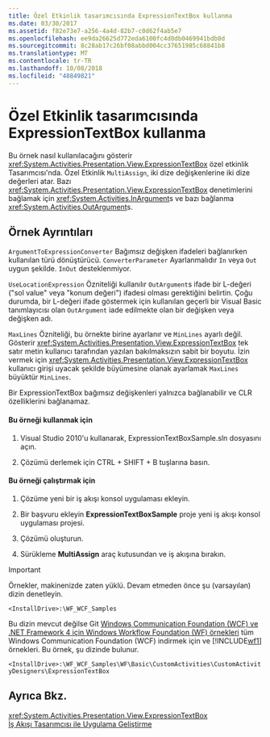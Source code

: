 ```yaml
---
title: Özel Etkinlik tasarımcısında ExpressionTextBox kullanma
ms.date: 03/30/2017
ms.assetid: f82e73e7-a256-4a4d-82b7-c0d62f4ab5e7
ms.openlocfilehash: ee9da26625d772eda6100fc4d0db0469941bdb0d
ms.sourcegitcommit: 8c28ab17c26bf08abbd004cc37651985c68841b8
ms.translationtype: MT
ms.contentlocale: tr-TR
ms.lasthandoff: 10/08/2018
ms.locfileid: "48849821"
---
```

# <a name="using-the-expressiontextbox-in-a-custom-activity-designer"></a>Özel Etkinlik tasarımcısında ExpressionTextBox kullanma
Bu örnek nasıl kullanılacağını gösterir <xref:System.Activities.Presentation.View.ExpressionTextBox> özel etkinlik Tasarımcısı'nda. Özel Etkinlik `MultiAssign`, iki dize değişkenlerine iki dize değerleri atar. Bazı <xref:System.Activities.Presentation.View.ExpressionTextBox> denetimlerini bağlamak için <xref:System.Activities.InArgument>s ve bazı bağlanma <xref:System.Activities.OutArgument>s.

## <a name="sample-details"></a>Örnek Ayrıntıları
 `ArgumentToExpressionConverter` Bağımsız değişken ifadeleri bağlanırken kullanılan türü dönüştürücü. `ConverterParameter` Ayarlanmalıdır `In` veya `Out` uygun şekilde. `InOut` desteklenmiyor.

 `UseLocationExpression` Özniteliği kullanılır `OutArgument`s ifade bir L-değeri ("sol value" veya "konum değeri") ifadesi olması gerektiğini belirtin. Çoğu durumda, bir L-değeri ifade göstermek için kullanılan geçerli bir Visual Basic tanımlayıcısı olan `OutArgument` iade edilmekte olan bir değişken veya değişken adı.

 `MaxLines` Özniteliği, bu örnekte birine ayarlanır ve `MinLines` ayarlı değil. Gösterir <xref:System.Activities.Presentation.View.ExpressionTextBox> tek satır metin kullanıcı tarafından yazılan bakılmaksızın sabit bir boyutu. İzin vermek için <xref:System.Activities.Presentation.View.ExpressionTextBox> kullanıcı girişi uyacak şekilde büyümesine olanak ayarlamak `MaxLines` büyüktür `MinLines`.

 Bir ExpressionTextBox bağımsız değişkenleri yalnızca bağlanabilir ve CLR özelliklerini bağlanamaz.

#### <a name="to-use-this-sample"></a>Bu örneği kullanmak için

1.  Visual Studio 2010'u kullanarak, ExpressionTextBoxSample.sln dosyasını açın.

2.  Çözümü derlemek için CTRL + SHIFT + B tuşlarına basın.

#### <a name="to-run-this-sample"></a>Bu örneği çalıştırmak için

1.  Çözüme yeni bir iş akışı konsol uygulaması ekleyin.

2.  Bir başvuru ekleyin **ExpressionTextBoxSample** proje yeni iş akışı konsol uygulaması projesi.

3.  Çözümü oluşturun.

4.  Sürükleme **MultiAssign** araç kutusundan ve iş akışına bırakın.

> [!IMPORTANT]
>  Örnekler, makinenizde zaten yüklü. Devam etmeden önce şu (varsayılan) dizin denetleyin.  
>   
>  `<InstallDrive>:\WF_WCF_Samples`  
>   
>  Bu dizin mevcut değilse Git [Windows Communication Foundation (WCF) ve .NET Framework 4 için Windows Workflow Foundation (WF) örnekleri](https://go.microsoft.com/fwlink/?LinkId=150780) tüm Windows Communication Foundation (WCF) indirmek için ve [!INCLUDE[wf1](../../../../includes/wf1-md.md)] örnekleri. Bu örnek, şu dizinde bulunur.  
>   
>  `<InstallDrive>:\WF_WCF_Samples\WF\Basic\CustomActivities\CustomActivityDesigners\ExpressionTextBox`  
  
## <a name="see-also"></a>Ayrıca Bkz.  
 <xref:System.Activities.Presentation.View.ExpressionTextBox>  
 [İş Akışı Tasarımcısı ile Uygulama Geliştirme](/visualstudio/workflow-designer/developing-applications-with-the-workflow-designer)

